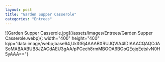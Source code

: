 ```yaml
---
layout: post
title: "Garden Supper Casserole"
categories: "Entrees"
---
```

![Garden Supper Casserole.jpg](/assets/images/Entrees/Garden Supper Casserole.webp){: width="400" height="400" lqip="data:image/webp;base64,UklGRj4AAABXRUJQVlA4IDIAAACQAQCdASoMABAABUB8JZACdAEU3gAA/pPCech8rmMBOOA6BOoQEojqEetsIvN0H5yAAA=="}

